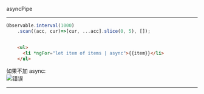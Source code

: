 asyncPipe

---

```typescript
Observable.interval(1000)
    .scan((acc, cur)=>[cur, ...acc].slice(0, 5), []);

```

```html

    <ul>
      <li *ngFor="let item of items | async">{{item}}</li>
    </ul>

```

如果不加 async:
<br>
![错误](https://ww2.sinaimg.cn/large/006tKfTcgy1fd69lnj75qj31kw0ao7gc.jpg)

---
